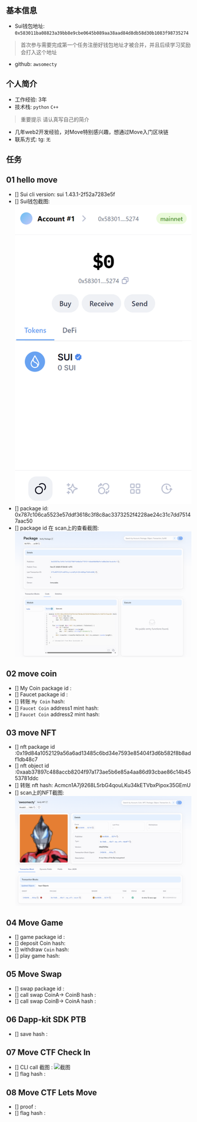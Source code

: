 ## 基本信息
- Sui钱包地址: `0x583011ba08823a39bb8e9cbe0645b089aa38aad84d8db58d30b1083f98735274`
> 首次参与需要完成第一个任务注册好钱包地址才被合并，并且后续学习奖励会打入这个地址
- github: `awsomecty`

## 个人简介
- 工作经验: 3年
- 技术栈: `python` `C++`
> 重要提示 请认真写自己的简介
- 几年web2开发经验，对Move特别感兴趣，想通过Move入门区块链
- 联系方式: tg: `无` 

## 任务

##   01 hello move  
- [] Sui cli version: sui 1.43.1-2f52a7283e5f
- [] Sui钱包截图: ![Sui钱包截图](./images/qianbao.png)
- [] package id: 0x787c106ca5523e57ddf3618c3f8c8ac3373252f4228ae24c31c7dd75147aac50
- [] package id 在 scan上的查看截图:![Scan截图](./images/znhy.png)

##   02 move coin
- [] My Coin package id : 
- [] Faucet package id : 
- [] 转账 `My Coin` hash:
- [] `Faucet Coin` address1 mint hash:
- [] `Faucet Coin` address2 mint hash:

##   03 move NFT
- [] nft package id :0x19d84a1052129a56a6ad13485c6bd34e7593e85404f3d6b582f8b8adf1db48c7
- [] nft object id :0xaab37897c488accb8204f97a173ae5b6e85a4aa86d93cbae86c14b4553781ddc
- [] 转账 nft  hash: Acmcn1A7j9268L5rbG4qouLKu34kETVbxPipox35GEmU
- [] scan上的NFT截图:![Scan截图](./images/NFT.png)

##   04 Move Game
- [] game package id :
- [] deposit Coin hash:
- [] withdraw `Coin` hash:
- [] play game hash:

##   05 Move Swap
- [] swap package id :
- [] call swap CoinA-> CoinB  hash :
- [] call swap CoinB-> CoinA  hash :

##   06 Dapp-kit SDK PTB
- [] save hash :

##   07 Move CTF Check In
- [] CLI call 截图 : ![截图](./images/你的图片地址)
- [] flag hash :

##   08 Move CTF Lets Move
- [] proof : 
- [] flag hash :

